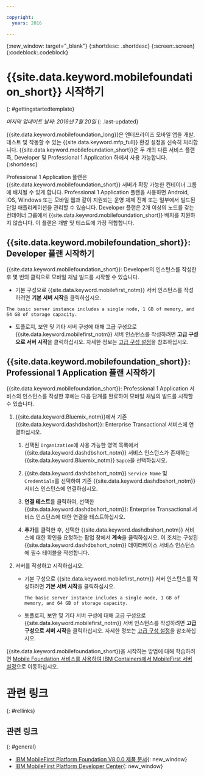 ```yaml
---

copyright:
  years: 2016

---
```


{:new_window: target="_blank"}
{:shortdesc: .shortdesc}
{:screen:.screen}
{:codeblock:.codeblock}

# {{site.data.keyword.mobilefoundation_short}} 시작하기
{: #gettingstartedtemplate}

*마지막 업데이트 날짜: 2016년 7월 20일*
{: .last-updated}

{{site.data.keyword.mobilefoundation_long}}은 엔터프라이즈 모바일 앱을 개발, 테스트 및 작동할 수 있는 {{site.data.keyword.mfp_full}} 환경 설정을 신속히 처리합니다.
{{site.data.keyword.mobilefoundation_short}}은 두 개의 다른 서비스 플랜 즉, Developer 및 Professional 1 Application 하에서 사용 가능합니다.
{:shortdesc}

Professional 1 Application 플랜은 {{site.data.keyword.mobilefoundation_short}} 서버가 확장 가능한 컨테이너 그룹에 배치될 수 있게 합니다. Professional 1 Application 플랜을 사용하면 Android, iOS, Windows 또는 모바일 웹과 같이 지원되는 운영 체제 전체 또는 일부에서 빌드된 단일 애플리케이션을 관리할 수 있습니다. Developer 플랜은 2개 이상의 노드를 갖는 컨테이너 그룹에서 {{site.data.keyword.mobilefoundation_short}} 배치를 지원하지 않습니다. 이 플랜은 개발 및 테스트에 가장 적합합니다. 

## {{site.data.keyword.mobilefoundation_short}}: Developer 플랜 시작하기

{{site.data.keyword.mobilefoundation_short}}: Developer의 인스턴스를 작성한 후 몇 번의 클릭으로 모바일 채널 빌드를 시작할 수 있습니다. 

*	기본 구성으로 {{site.data.keyword.mobilefirst_notm}} 서버 인스턴스를 작성하려면 **기본 서버 시작**을 클릭하십시오.
		

  `The basic server instance includes a single node, 1 GB of memory, and 64 GB of storage capacity.`

* 토폴로지, 보안 및 기타 서버 구성에 대해 고급 구성으로 {{site.data.keyword.mobilefirst_notm}} 서버 인스턴스를 작성하려면 **고급 구성으로 서버 시작**을 클릭하십시오. 자세한 정보는 [고급 구성 설정](c_using_mfs_p1.html#using_mfs_advanced_p1)을 참조하십시오. 

## {{site.data.keyword.mobilefoundation_short}}: Professional 1 Application 플랜 시작하기

{{site.data.keyword.mobilefoundation_short}}: Professional 1 Application 서비스의 인스턴스를 작성한 후에는 다음 단계를 완료하여 모바일 채널의 빌드를 시작할 수 있습니다. 

1.  {{site.data.keyword.Bluemix_notm}}에서 기존 {{site.data.keyword.dashdbshort}}: Enterprise Transactional 서비스에 연결하십시오.

    1.  선택된 `Organization`에 사용 가능한 영역 목록에서 {{site.data.keyword.dashdbshort_notm}} 서비스 인스턴스가 존재하는 {{site.data.keyword.Bluemix_notm}} `Sapce`을 선택하십시오. 

    2.  {{site.data.keyword.dashdbshort_notm}} `Service Name` 및 `Credentials`를 선택하여 기존 {{site.data.keyword.dashdbshort_notm}} 서비스 인스턴스에 연결하십시오.

    3.  **연결 테스트**를 클릭하여, 선택한 {{site.data.keyword.dashdbshort_notm}}: Enterprise Transactional 서비스 인스턴스에 대한 연결을 테스트하십시오.

    4.  **추가**를 클릭한 후, 선택한 {{site.data.keyword.dashdbshort_notm}} 서비스에 대한 확인을 요청하는 팝업 창에서 **계속**을 클릭하십시오. 이 조치는 구성된 {{site.data.keyword.dashdbshort_notm}} 데이터베이스 서비스 인스턴스에 필수 테이블을 작성합니다.

2.  서버를 작성하고 시작하십시오. 

    * 기본 구성으로 {{site.data.keyword.mobilefirst_notm}} 서버 인스턴스를 작성하려면 **기본 서버 시작**을 클릭하십시오. 		

      `The basic server instance includes a single node, 1 GB of memory, and 64 GB of storage capacity.`

    * 토폴로지, 보안 및 기타 서버 구성에 대해 고급 구성으로 {{site.data.keyword.mobilefirst_notm}} 서버 인스턴스를 작성하려면 **고급 구성으로 서버 시작**을 클릭하십시오. 자세한 정보는 [고급 구성 설정](c_using_mfs_p2.html#using_mfs_advanced_p2)을 참조하십시오. 

{{site.data.keyword.mobilefoundation_short}}을 시작하는 방법에 대해 학습하려면 [Mobile Foundation 서비스를 사용하여 IBM Containers에서 MobileFirst 서버 설정](https://mobilefirstplatform.ibmcloud.com/tutorials/en/foundation/8.0/ibm-containers/using-mobile-foundation/)으로 이동하십시오.

# 관련 링크
{: #rellinks}

## 관련 링크
{: #general}

*	[IBM MobileFirst Platform Foundation V8.0.0 제품 문서](https://www.ibm.com/support/knowledgecenter/SSHS8R_8.0.0/wl_welcome.html){: new_window}
*	[IBM MobileFirst Platform Developer Center](https://mobilefirstplatform.ibmcloud.com){: new_window}
